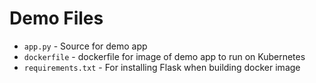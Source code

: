 # Demo Files
- `app.py` - Source for demo app
- `dockerfile` - dockerfile for image of demo app to run on Kubernetes
- `requirements.txt` - For installing Flask when building docker image
